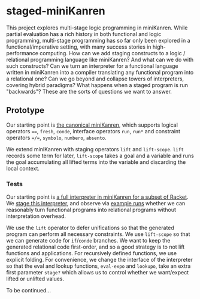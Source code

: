 # staged-miniKanren

This project explores multi-stage logic programming in miniKanren.
While partial evaluation has a rich history in both functional and logic programming,
multi-stage programming has so far only been explored in a functional/imperative setting,
with many success stories in high-performance computing.
How can we add staging constructs to a logic / relational programming language like miniKanren?
And what can we do with such constructs?
Can we turn an interpreter for a functional language written in miniKanren into a compiler translating any functional program into a relational one?
Can we go beyond and collapse towers of interpreters, covering hybrid paradigms?
What happens when a staged program is run "backwards"?
These are the sorts of questions we want to answer.

## Prototype

Our starting point is [the canonical miniKanren](https://github.com/miniKanren/miniKanren), which supports logical operators `==`, `fresh`, `conde`, interface operators `run`, `run*` and constraint operators `=/=`, `symbolo`, `numbero`, `absento`.

We extend miniKanren with staging operators `lift` and `lift-scope`. `lift` records some term for later, `lift-scope` takes a goal and a variable and runs the goal accumulating all lifted terms into the variable and discarding the local context.

### Tests

Our starting point is [a full interpreter in miniKanren for a subset of Racket](https://github.com/webyrd/faster-miniKanren/blob/master/full-interp.scm).
We [stage this interpreter](staged-interp.scm), and observe via [example runs](tests.scm) whether we can reasonably turn functional programs into relational programs without interpretation overhead.

We use the `lift` operator to defer unifications so that the generated program can perform all necessary constraints. We use `lift-scope` so that we can generate code for `if`/`conde` branches. We want to keep the generated relational code first-order, and so a good strategy is to not lift functions and applications. For recursively defined functions, we use explicit folding. For convenience, we change the interface of the interpreter so that the eval and lookup functions, `eval-expo` and `lookupo`, take an extra first parameter `stage?` which allows us to control whether we want/expect lifted or unlifted values.

To be continued...
